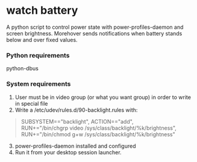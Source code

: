 # watch battery

A python script to control power state with power-profiles-daemon and
screen brightness. Morehover sends notifications when battery stands below and over fixed
values.
### Python requirements
python-dbus

### System requirements
1. User must be in video group (or what you want group) in order to write in special file
2. Write a /etc/udev/rules.d/90-backlight.rules with:
> SUBSYSTEM=="backlight", ACTION=="add", \
  RUN+="/bin/chgrp video /sys/class/backlight/%k/brightness", \
  RUN+="/bin/chmod g+w /sys/class/backlight/%k/brightness"

3. power-profiles-daemon installed and configured
4. Run it from your desktop session launcher.